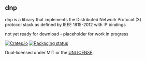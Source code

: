 dnp
------------
dnp is a library that implements the Distributed Network Protocol (3)
protocol stack as defined by IEEE 1815-2012 with IP bindings

not yet ready for download - placeholder for work in progress

<!-- [![Build status](https://github.com/skynav/mms/workflows/ci/badge.svg)](https://github.com/skynav/mms/actions) -->
[![Crates.io](https://img.shields.io/crates/v/mms.svg)](https://crates.io/crates/mms)
[![Packaging status](https://repology.org/badge/tiny-repos/mms.svg)](https://repology.org/project/mms/badges)

Dual-licensed under MIT or the [UNLICENSE](https://unlicense.org).
